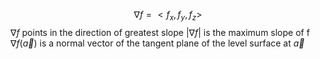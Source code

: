 $$
\nabla f = <f_{x}, f_{y}, f_{z}>
$$
$\nabla f$ points in the direction of greatest slope
$|\nabla f|$ is the maximum slope of f
$\nabla f(\vec{a})$ is a normal vector of the tangent plane of the level surface at $\vec{a}$
